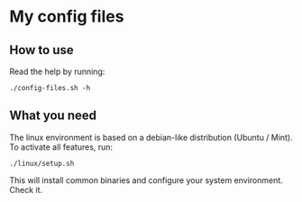 # My config files

## How to use

Read the help by running:

`./config-files.sh -h`

## What you need

The linux environment is based on a debian-like distribution (Ubuntu / Mint).
To activate all features, run:

`./linux/setup.sh`

This will install common binaries and configure your system environment. Check it.